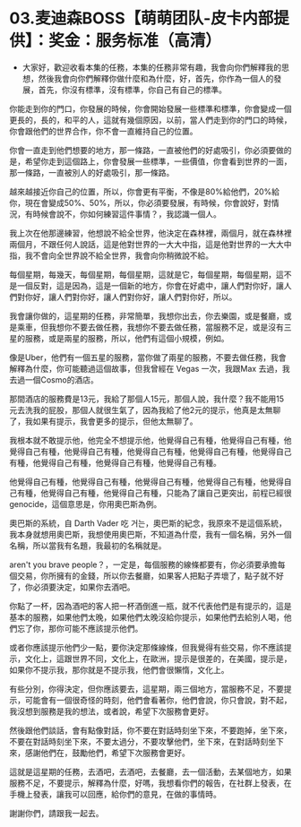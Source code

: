 # 03.麦迪森BOSS【萌萌团队-皮卡内部提供】：奖金：服务标准（高清）

- 大家好，歡迎收看本集的任務，本集的任務非常有趣，我會向你們解釋我的思想，然後我會向你們解釋你做什麼和為什麼，好，首先，你作為一個人的發展，首先，你沒有標準，沒有標準，你自己有自己的標準。

你能走到你的門口，你發展的時候，你會開始發展一些標準和標準，你會變成一個更長的，長的，和平的人，這就有幾個原因，以前，當人們走到你的門口的時候，你會跟他們的世界合作，你不會一直維持自己的位置。

你會一直走到他們想要的地方，那一條路，一直被他們的好處吸引，你必須要做的是，希望你走到這個路上，你會發展一些標準，一些價值，你會看到世界的一面，那一條路，一直被別人的好處吸引，那一條路。

越來越接近你自己的位置，所以，你會更有平衡，不像是80%給他們，20%給你，現在會變成50%、50%，所以，你必須要發展，有時候，你會說好，對情況，有時候會說不，你如何練習這件事情？，我認識一個人。

我上次在他那邊練習，他想說不給全世界，他決定在森林裡，兩個月，就在森林裡兩個月，不跟任何人說話，這是他對世界的一大大中指，這是他對世界的一大大中指，我不會向全世界說不給全世界，我會向你稍微說不給。

每個星期，每幾天，每個星期，每個星期，這就是它，每個星期，每個星期，這不是一個反對，這是因為，這是一個新的地方，你會在好處中，讓人們對你好，讓人們對你好，讓人們對你好，讓人們對你好，讓人們對你好，所以。

我會讓你做的，這星期的任務，非常簡單，我想你出去，你去樂園，或是餐廳，或是乘車，但我想你不要去做任務，我想你不要去做任務，當服務不足，或是沒有三星的服務，或是兩星的服務，所以，他們有這個小規模，例如。

像是Uber，他們有一個五星的服務，當你做了兩星的服務，不要去做任務，我會解釋為什麼，你可能聽過這個故事，但我曾經在 Vegas 一次，我跟Max 去過，我去過一個Cosmo的酒店。

那間酒店的服務費是13元，我給了那個人15元，那個人說，我什麼？我不能用15元去洗我的屁股，那個人就很生氣了，因為我給了他2元的提示，他真是太無聊了，我如果有提示，我會更多的提示，但他太無聊了。

我根本就不敢提示他，他完全不想提示他，他覺得自己有種，他覺得自己有種，他覺得自己有種，他覺得自己有種，他覺得自己有種，他覺得自己有種，他覺得自己有種，他覺得自己有種，他覺得自己有種，他覺得自己有種。

他覺得自己有種，他覺得自己有種，他覺得自己有種，他覺得自己有種，他覺得自己有種，他覺得自己有種，他覺得自己有種，只能為了讓自己更突出，前程已經很 genocide，這個意思是，你用奧巴斯為例。

奧巴斯的系統，自 Darth Vader 吃 거는，奧巴斯的紀念，我原來不是這個系統，我本身就想用奧巴斯，我想使用奧巴斯，不知道為什麼，我有一個名稱，另外一個名稱，所以當我有名題，我最初的名稱就是。

 aren't you brave people？，一定是，每個服務的線條都要有，你必須要承擔每個交易，你所擁有的金錢，所以你去餐廳，如果客人把點子弄壞了，點子就不好了，你必須要決定，如果你去酒吧。

你點了一杯，因為酒吧的客人把一杯酒倒進一瓶，就不代表他們是有提示的，這是基本的服務，如果他們太晚，如果他們太晚沒給你提示，如果他們去給別人喝，他們忘了你，那你可能不應該提示他們。

或者你應該提示他們少一點，要你決定那條線條，但我覺得有些交易，你不應該提示，文化上，這跟世界不同，文化上，在歐洲，提示是很差的，在美國，提示是，如果你不提示我，那你就是不提示我，他們會很懶惰，文化上。

有些分別，你得決定，但你應該要去，這星期，兩三個地方，當服務不足，不要提示，可能會有一個很奇怪的時刻，他們會看著你，他們會說，你只會說，對不起，我沒想到服務是我的想法，或者說，希望下次服務會更好。

然後跟他們談話，會有點像對話，你不要在對話時刻坐下來，不要跑掉，坐下來，不要在對話時刻坐下來，不要太過分，不要攻擊他們，坐下來，在對話時刻坐下來，感謝他們在，鼓勵他們，希望下次服務會更好。

這就是這星期的任務，去酒吧，去酒吧，去餐廳，去一個活動，去某個地方，如果服務不足，不要提示，解釋為什麼，好嗎，我想看你們的報告，在社群上發表，在手機上發表，讓我可以回應，給你們的意見，在做的事情時。

謝謝你們，請跟我一起去。